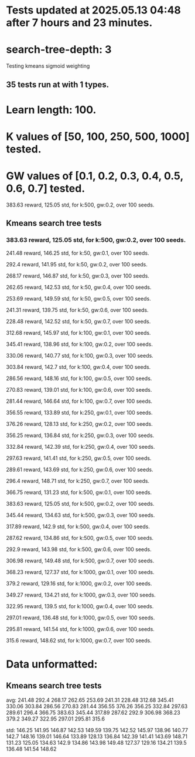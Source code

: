 # Tests updated at 2025.05.13 04:48 after 7 hours and 23 minutes.
# search-tree-depth: 3
Testing kmeans sigmoid weighting
## 35 tests run at with 1 types.
# Learn length: 100.
# K values of [50, 100, 250, 500, 1000] tested.
# GW values of [0.1, 0.2, 0.3, 0.4, 0.5, 0.6, 0.7] tested.

383.63 reward, 125.05 std, for k:500, gw:0.2, over 100 seeds.


## Kmeans search tree tests
### 383.63 reward, 125.05 std, for k:500, gw:0.2, over 100 seeds.

241.48 reward, 146.25 std, for k:50, gw:0.1, over 100 seeds.

292.4 reward, 141.95 std, for k:50, gw:0.2, over 100 seeds.

268.17 reward, 146.87 std, for k:50, gw:0.3, over 100 seeds.

262.65 reward, 142.53 std, for k:50, gw:0.4, over 100 seeds.

253.69 reward, 149.59 std, for k:50, gw:0.5, over 100 seeds.

241.31 reward, 139.75 std, for k:50, gw:0.6, over 100 seeds.

228.48 reward, 142.52 std, for k:50, gw:0.7, over 100 seeds.

312.68 reward, 145.97 std, for k:100, gw:0.1, over 100 seeds.

345.41 reward, 138.96 std, for k:100, gw:0.2, over 100 seeds.

330.06 reward, 140.77 std, for k:100, gw:0.3, over 100 seeds.

303.84 reward, 142.7 std, for k:100, gw:0.4, over 100 seeds.

286.56 reward, 148.16 std, for k:100, gw:0.5, over 100 seeds.

270.83 reward, 139.01 std, for k:100, gw:0.6, over 100 seeds.

281.44 reward, 146.64 std, for k:100, gw:0.7, over 100 seeds.

356.55 reward, 133.89 std, for k:250, gw:0.1, over 100 seeds.

376.26 reward, 128.13 std, for k:250, gw:0.2, over 100 seeds.

356.25 reward, 136.84 std, for k:250, gw:0.3, over 100 seeds.

332.84 reward, 142.39 std, for k:250, gw:0.4, over 100 seeds.

297.63 reward, 141.41 std, for k:250, gw:0.5, over 100 seeds.

289.61 reward, 143.69 std, for k:250, gw:0.6, over 100 seeds.

296.4 reward, 148.71 std, for k:250, gw:0.7, over 100 seeds.

366.75 reward, 131.23 std, for k:500, gw:0.1, over 100 seeds.

383.63 reward, 125.05 std, for k:500, gw:0.2, over 100 seeds.

345.44 reward, 134.63 std, for k:500, gw:0.3, over 100 seeds.

317.89 reward, 142.9 std, for k:500, gw:0.4, over 100 seeds.

287.62 reward, 134.86 std, for k:500, gw:0.5, over 100 seeds.

292.9 reward, 143.98 std, for k:500, gw:0.6, over 100 seeds.

306.98 reward, 149.48 std, for k:500, gw:0.7, over 100 seeds.

368.23 reward, 127.37 std, for k:1000, gw:0.1, over 100 seeds.

379.2 reward, 129.16 std, for k:1000, gw:0.2, over 100 seeds.

349.27 reward, 134.21 std, for k:1000, gw:0.3, over 100 seeds.

322.95 reward, 139.5 std, for k:1000, gw:0.4, over 100 seeds.

297.01 reward, 136.48 std, for k:1000, gw:0.5, over 100 seeds.

295.81 reward, 141.54 std, for k:1000, gw:0.6, over 100 seeds.

315.6 reward, 148.62 std, for k:1000, gw:0.7, over 100 seeds.


# Data unformatted:



## Kmeans search tree tests
avg:
241.48
292.4
268.17
262.65
253.69
241.31
228.48
312.68
345.41
330.06
303.84
286.56
270.83
281.44
356.55
376.26
356.25
332.84
297.63
289.61
296.4
366.75
383.63
345.44
317.89
287.62
292.9
306.98
368.23
379.2
349.27
322.95
297.01
295.81
315.6

std:
146.25
141.95
146.87
142.53
149.59
139.75
142.52
145.97
138.96
140.77
142.7
148.16
139.01
146.64
133.89
128.13
136.84
142.39
141.41
143.69
148.71
131.23
125.05
134.63
142.9
134.86
143.98
149.48
127.37
129.16
134.21
139.5
136.48
141.54
148.62
